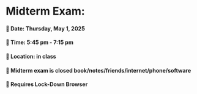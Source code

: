 # Midterm Exam: 

#### &#x1F34F; Date: Thursday, May 1, 2025

#### &#x1F34F; Time: 5:45 pm - 7:15 pm

#### &#x1F34F; Location: in class

#### &#x1F34F; Midterm exam is closed book/notes/friends/internet/phone/software

#### &#x1F34F; Requires Lock-Down Browser

